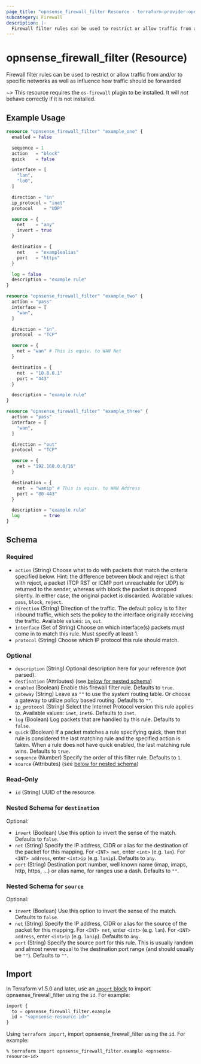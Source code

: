 ```yaml
---
page_title: "opnsense_firewall_filter Resource - terraform-provider-opnsense"
subcategory: Firewall
description: |-
  Firewall filter rules can be used to restrict or allow traffic from and/or to specific networks as well as influence how traffic should be forwarded
---
```


# opnsense_firewall_filter (Resource)

Firewall filter rules can be used to restrict or allow traffic from and/or to specific networks as well as influence how traffic should be forwarded

~> This resource requires the `os-firewall` plugin to be installed. It will *not* behave correctly if it is not installed.

## Example Usage

```terraform
resource "opnsense_firewall_filter" "example_one" {
  enabled = false

  sequence = 1
  action   = "block"
  quick    = false

  interface = [
    "lan",
    "lo0",
  ]

  direction = "in"
  ip_protocol = "inet"
  protocol    = "UDP"

  source = {
    net    = "any"
    invert = true
  }

  destination = {
    net    = "examplealias"
    port   = "https"
  }

  log = false
  description = "example rule"
}

resource "opnsense_firewall_filter" "example_two" {
  action = "pass"
  interface = [
    "wan",
  ]

  direction = "in"
  protocol  = "TCP"

  source = {
    net = "wan" # This is equiv. to WAN Net
  }

  destination = {
    net  = "10.8.0.1"
    port = "443"
  }

  description = "example rule"
}

resource "opnsense_firewall_filter" "example_three" {
  action = "pass"
  interface = [
    "wan",
  ]

  direction = "out"
  protocol  = "TCP"

  source = {
    net = "192.168.0.0/16"
  }

  destination = {
    net  = "wanip" # This is equiv. to WAN Address
    port = "80-443"
  }

  description = "example rule"
  log         = true
}
```

<!-- schema generated by tfplugindocs -->
## Schema

### Required

- `action` (String) Choose what to do with packets that match the criteria specified below. Hint: the difference between block and reject is that with reject, a packet (TCP RST or ICMP port unreachable for UDP) is returned to the sender, whereas with block the packet is dropped silently. In either case, the original packet is discarded. Available values: `pass`, `block`, `reject`.
- `direction` (String) Direction of the traffic. The default policy is to filter inbound traffic, which sets the policy to the interface originally receiving the traffic. Available values: `in`, `out`.
- `interface` (Set of String) Choose on which interface(s) packets must come in to match this rule. Must specify at least 1.
- `protocol` (String) Choose which IP protocol this rule should match.

### Optional

- `description` (String) Optional description here for your reference (not parsed).
- `destination` (Attributes) (see [below for nested schema](#nestedatt--destination))
- `enabled` (Boolean) Enable this firewall filter rule. Defaults to `true`.
- `gateway` (String) Leave as `""` to use the system routing table. Or choose a gateway to utilize policy based routing. Defaults to `""`.
- `ip_protocol` (String) Select the Internet Protocol version this rule applies to. Available values: `inet`, `inet6`. Defaults to `inet`.
- `log` (Boolean) Log packets that are handled by this rule. Defaults to `false`.
- `quick` (Boolean) If a packet matches a rule specifying quick, then that rule is considered the last matching rule and the specified action is taken. When a rule does not have quick enabled, the last matching rule wins. Defaults to `true`.
- `sequence` (Number) Specify the order of this filter rule. Defaults to `1`.
- `source` (Attributes) (see [below for nested schema](#nestedatt--source))

### Read-Only

- `id` (String) UUID of the resource.

<a id="nestedatt--destination"></a>
### Nested Schema for `destination`

Optional:

- `invert` (Boolean) Use this option to invert the sense of the match. Defaults to `false`.
- `net` (String) Specify the IP address, CIDR or alias for the destination of the packet for this mapping. For `<INT> net`, enter `<int>` (e.g. `lan`). For `<INT> address`, enter `<int>ip` (e.g. `lanip`). Defaults to `any`.
- `port` (String) Destination port number, well known name (imap, imaps, http, https, ...) or alias name, for ranges use a dash. Defaults to `""`.


<a id="nestedatt--source"></a>
### Nested Schema for `source`

Optional:

- `invert` (Boolean) Use this option to invert the sense of the match. Defaults to `false`.
- `net` (String) Specify the IP address, CIDR or alias for the source of the packet for this mapping. For `<INT> net`, enter `<int>` (e.g. `lan`). For `<INT> address`, enter `<int>ip` (e.g. `lanip`). Defaults to `any`.
- `port` (String) Specify the source port for this rule. This is usually random and almost never equal to the destination port range (and should usually be `""`). Defaults to `""`.

## Import

In Terraform v1.5.0 and later, use an [`import` block](https://developer.hashicorp.com/terraform/language/import) to import opnsense_firewall_filter using the `id`. For example:

```terraform
import {
  to = opnsense_firewall_filter.example
  id = "<opnsense-resource-id>"
}
```

Using `terraform import`, import opnsense_firewall_filter using the `id`. For example:

```console
% terraform import opnsense_firewall_filter.example <opnsense-resource-id>
```